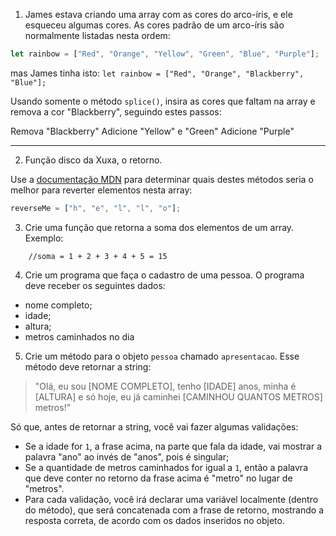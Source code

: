 1. James estava criando uma array com as cores do arco-íris, e ele esqueceu algumas cores. As cores padrão de um arco-íris são normalmente listadas nesta ordem:

```javascript
let rainbow = ["Red", "Orange", "Yellow", "Green", "Blue", "Purple"];
```

mas James tinha isto:
`let rainbow = ["Red", "Orange", "Blackberry", "Blue"];`

Usando somente o método `splice()`, insira as cores que faltam na array e remova a cor "Blackberry", seguindo estes passos:

Remova "Blackberry"
Adicione "Yellow" e "Green"
Adicione "Purple"

---

2. Função disco da Xuxa, o retorno.

Use a [documentação MDN](https://developer.mozilla.org/en-US/docs/Web/JavaScript/Reference/Global_Objects/Array) para determinar quais destes métodos seria o melhor para reverter elementos nesta array:

```javascript
reverseMe = ["h", "e", "l", "l", "o"];
```

3. Crie uma função que retorna a soma dos elementos de um array.
   Exemplo:

```let array = [1,2,3,4,5]
    //soma = 1 + 2 + 3 + 4 + 5 = 15
```

4. Crie um programa que faça o cadastro de uma pessoa.
   O programa deve receber os seguintes dados:

- nome completo;
- idade;
- altura;
- metros caminhados no dia

5. Crie um método para o objeto `pessoa` chamado `apresentacao`. Esse método deve
   retornar a string:

> "Olá, eu sou [NOME COMPLETO], tenho [IDADE] anos, minha é [ALTURA] e só hoje, eu já caminhei [CAMINHOU QUANTOS METROS] metros!"

Só que, antes de retornar a string, você vai fazer algumas validações:

- Se a idade for `1`, a frase acima, na parte que fala da idade, vai mostrar a
  palavra "ano" ao invés de "anos", pois é singular;
- Se a quantidade de metros caminhados for igual a `1`, então a palavra que
  deve conter no retorno da frase acima é "metro" no lugar de "metros".
- Para cada validação, você irá declarar uma variável localmente (dentro do
  método), que será concatenada com a frase de retorno, mostrando a resposta
  correta, de acordo com os dados inseridos no objeto.
